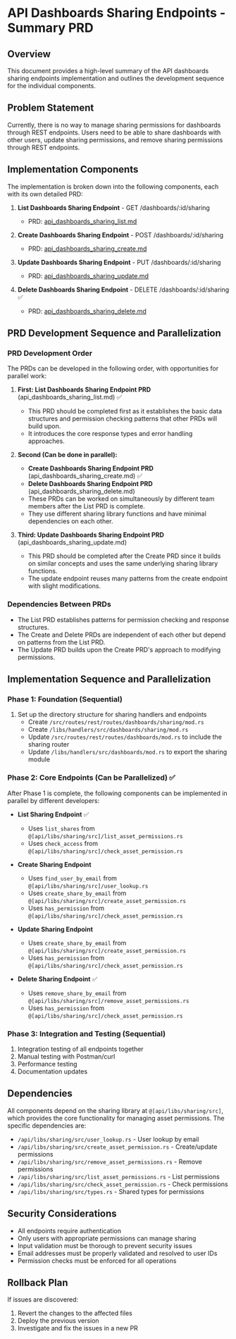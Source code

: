 # API Dashboards Sharing Endpoints - Summary PRD

## Overview
This document provides a high-level summary of the API dashboards sharing endpoints implementation and outlines the development sequence for the individual components.

## Problem Statement
Currently, there is no way to manage sharing permissions for dashboards through REST endpoints. Users need to be able to share dashboards with other users, update sharing permissions, and remove sharing permissions through REST endpoints.

## Implementation Components
The implementation is broken down into the following components, each with its own detailed PRD:

1. **List Dashboards Sharing Endpoint** - GET /dashboards/:id/sharing
   - PRD: [api_dashboards_sharing_list.md](/Users/dallin/buster/buster/api/prds/active/api_dashboards_sharing_list.md)

2. **Create Dashboards Sharing Endpoint** - POST /dashboards/:id/sharing
   - PRD: [api_dashboards_sharing_create.md](/Users/dallin/buster/buster/api/prds/active/api_dashboards_sharing_create.md)

3. **Update Dashboards Sharing Endpoint** - PUT /dashboards/:id/sharing
   - PRD: [api_dashboards_sharing_update.md](/Users/dallin/buster/buster/api/prds/active/api_dashboards_sharing_update.md)

4. **Delete Dashboards Sharing Endpoint** - DELETE /dashboards/:id/sharing ✅
   - PRD: [api_dashboards_sharing_delete.md](/Users/dallin/buster/buster/api/prds/active/api_dashboards_sharing_delete.md)

## PRD Development Sequence and Parallelization

### PRD Development Order
The PRDs can be developed in the following order, with opportunities for parallel work:

1. **First: List Dashboards Sharing Endpoint PRD** (api_dashboards_sharing_list.md) ✅
   - This PRD should be completed first as it establishes the basic data structures and permission checking patterns that other PRDs will build upon.
   - It introduces the core response types and error handling approaches.

2. **Second (Can be done in parallel):**
   - **Create Dashboards Sharing Endpoint PRD** (api_dashboards_sharing_create.md) ✅
   - **Delete Dashboards Sharing Endpoint PRD** (api_dashboards_sharing_delete.md)
   - These PRDs can be worked on simultaneously by different team members after the List PRD is complete.
   - They use different sharing library functions and have minimal dependencies on each other.

3. **Third: Update Dashboards Sharing Endpoint PRD** (api_dashboards_sharing_update.md)
   - This PRD should be completed after the Create PRD since it builds on similar concepts and uses the same underlying sharing library functions.
   - The update endpoint reuses many patterns from the create endpoint with slight modifications.

### Dependencies Between PRDs
- The List PRD establishes patterns for permission checking and response structures.
- The Create and Delete PRDs are independent of each other but depend on patterns from the List PRD.
- The Update PRD builds upon the Create PRD's approach to modifying permissions.

## Implementation Sequence and Parallelization

### Phase 1: Foundation (Sequential)
1. Set up the directory structure for sharing handlers and endpoints
   - Create `/src/routes/rest/routes/dashboards/sharing/mod.rs`
   - Create `/libs/handlers/src/dashboards/sharing/mod.rs`
   - Update `/src/routes/rest/routes/dashboards/mod.rs` to include the sharing router
   - Update `/libs/handlers/src/dashboards/mod.rs` to export the sharing module

### Phase 2: Core Endpoints (Can be Parallelized) ✅
After Phase 1 is complete, the following components can be implemented in parallel by different developers:

- **List Sharing Endpoint** ✅
  - Uses `list_shares` from `@[api/libs/sharing/src]/list_asset_permissions.rs`
  - Uses `check_access` from `@[api/libs/sharing/src]/check_asset_permission.rs`

- **Create Sharing Endpoint**
  - Uses `find_user_by_email` from `@[api/libs/sharing/src]/user_lookup.rs`
  - Uses `create_share_by_email` from `@[api/libs/sharing/src]/create_asset_permission.rs`
  - Uses `has_permission` from `@[api/libs/sharing/src]/check_asset_permission.rs`

- **Update Sharing Endpoint**
  - Uses `create_share_by_email` from `@[api/libs/sharing/src]/create_asset_permission.rs`
  - Uses `has_permission` from `@[api/libs/sharing/src]/check_asset_permission.rs`

- **Delete Sharing Endpoint** ✅
  - Uses `remove_share_by_email` from `@[api/libs/sharing/src]/remove_asset_permissions.rs`
  - Uses `has_permission` from `@[api/libs/sharing/src]/check_asset_permission.rs`

### Phase 3: Integration and Testing (Sequential)
1. Integration testing of all endpoints together
2. Manual testing with Postman/curl
3. Performance testing
4. Documentation updates

## Dependencies
All components depend on the sharing library at `@[api/libs/sharing/src]`, which provides the core functionality for managing asset permissions. The specific dependencies are:

- `/api/libs/sharing/src/user_lookup.rs` - User lookup by email
- `/api/libs/sharing/src/create_asset_permission.rs` - Create/update permissions
- `/api/libs/sharing/src/remove_asset_permissions.rs` - Remove permissions
- `/api/libs/sharing/src/list_asset_permissions.rs` - List permissions
- `/api/libs/sharing/src/check_asset_permission.rs` - Check permissions
- `/api/libs/sharing/src/types.rs` - Shared types for permissions

## Security Considerations
- All endpoints require authentication
- Only users with appropriate permissions can manage sharing
- Input validation must be thorough to prevent security issues
- Email addresses must be properly validated and resolved to user IDs
- Permission checks must be enforced for all operations

## Rollback Plan
If issues are discovered:
1. Revert the changes to the affected files
2. Deploy the previous version
3. Investigate and fix the issues in a new PR
